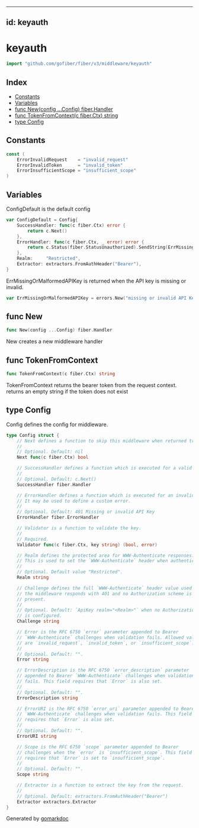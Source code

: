 <!-- Code generated by gomarkdoc. DO NOT EDIT -->

---
id: keyauth
---


# keyauth

```go
import "github.com/gofiber/fiber/v3/middleware/keyauth"
```

## Index

- [Constants](<#constants>)
- [Variables](<#variables>)
- [func New\(config ...Config\) fiber.Handler](<#New>)
- [func TokenFromContext\(c fiber.Ctx\) string](<#TokenFromContext>)
- [type Config](<#Config>)


## Constants

<a name="ErrorInvalidRequest"></a>

```go
const (
    ErrorInvalidRequest    = "invalid_request"
    ErrorInvalidToken      = "invalid_token"
    ErrorInsufficientScope = "insufficient_scope"
)
```

## Variables

<a name="ConfigDefault"></a>ConfigDefault is the default config

```go
var ConfigDefault = Config{
    SuccessHandler: func(c fiber.Ctx) error {
        return c.Next()
    },
    ErrorHandler: func(c fiber.Ctx, _ error) error {
        return c.Status(fiber.StatusUnauthorized).SendString(ErrMissingOrMalformedAPIKey.Error())
    },
    Realm:     "Restricted",
    Extractor: extractors.FromAuthHeader("Bearer"),
}
```

<a name="ErrMissingOrMalformedAPIKey"></a>ErrMissingOrMalformedAPIKey is returned when the API key is missing or invalid.

```go
var ErrMissingOrMalformedAPIKey = errors.New("missing or invalid API Key")
```

<a name="New"></a>
## func New

```go
func New(config ...Config) fiber.Handler
```

New creates a new middleware handler

<a name="TokenFromContext"></a>
## func TokenFromContext

```go
func TokenFromContext(c fiber.Ctx) string
```

TokenFromContext returns the bearer token from the request context. returns an empty string if the token does not exist

<a name="Config"></a>
## type Config

Config defines the config for middleware.

```go
type Config struct {
    // Next defines a function to skip this middleware when returned true.
    //
    // Optional. Default: nil
    Next func(c fiber.Ctx) bool

    // SuccessHandler defines a function which is executed for a valid key.
    //
    // Optional. Default: c.Next()
    SuccessHandler fiber.Handler

    // ErrorHandler defines a function which is executed for an invalid key.
    // It may be used to define a custom error.
    //
    // Optional. Default: 401 Missing or invalid API Key
    ErrorHandler fiber.ErrorHandler

    // Validator is a function to validate the key.
    //
    // Required.
    Validator func(c fiber.Ctx, key string) (bool, error)

    // Realm defines the protected area for WWW-Authenticate responses.
    // This is used to set the `WWW-Authenticate` header when authentication fails.
    //
    // Optional. Default value "Restricted".
    Realm string

    // Challenge defines the full `WWW-Authenticate` header value used when
    // the middleware responds with 401 and no Authorization scheme is
    // present.
    //
    // Optional. Default: `ApiKey realm="<Realm>"` when no Authorization scheme
    // is configured.
    Challenge string

    // Error is the RFC 6750 `error` parameter appended to Bearer
    // `WWW-Authenticate` challenges when validation fails. Allowed values
    // are `invalid_request`, `invalid_token`, or `insufficient_scope`.
    //
    // Optional. Default: "".
    Error string

    // ErrorDescription is the RFC 6750 `error_description` parameter
    // appended to Bearer `WWW-Authenticate` challenges when validation
    // fails. This field requires that `Error` is also set.
    //
    // Optional. Default: "".
    ErrorDescription string

    // ErrorURI is the RFC 6750 `error_uri` parameter appended to Bearer
    // `WWW-Authenticate` challenges when validation fails. This field
    // requires that `Error` is also set.
    //
    // Optional. Default: "".
    ErrorURI string

    // Scope is the RFC 6750 `scope` parameter appended to Bearer
    // challenges when the `error` is `insufficient_scope`. This field
    // requires that `Error` is set to `insufficient_scope`.
    //
    // Optional. Default: "".
    Scope string

    // Extractor is a function to extract the key from the request.
    //
    // Optional. Default: extractors.FromAuthHeader("Bearer")
    Extractor extractors.Extractor
}
```

Generated by [gomarkdoc](<https://github.com/princjef/gomarkdoc>)
